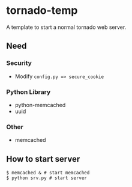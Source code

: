 # tornado-temp
A template to start a normal tornado web server.

## Need

### Security

* Modify `config.py => secure_cookie`

### Python Library

* python-memcached
* uuid

### Other

* memcached

## How to start server

```
$ memcached & # start memcached
$ python srv.py # start server
```
